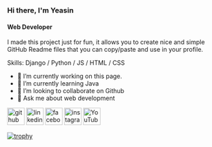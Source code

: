 ### Hi there, I'm Yeasin
#### Web Developer

I made this project just for fun, it allows you to create nice and simple GitHub Readme files that you can copy/paste and use in your profile.

Skills: Django / Python / JS / HTML / CSS

- 🔭 I’m currently working on this page. 
- 🌱 I’m currently learning Java 
- 👯 I’m looking to collaborate on Github 
- 💬 Ask me about web development 


[<img src='https://cdn.jsdelivr.net/npm/simple-icons@3.0.1/icons/github.svg' alt='github' height='40'>](https://github.com/Axi-Yeasin)  [<img src='https://cdn.jsdelivr.net/npm/simple-icons@3.0.1/icons/linkedin.svg' alt='linkedin' height='40'>](https://www.linkedin.com/in/arafat-bhuiyan/)  [<img src='https://cdn.jsdelivr.net/npm/simple-icons@3.0.1/icons/facebook.svg' alt='facebook' height='40'>](https://www.facebook.com/itzyatechnology)  [<img src='https://cdn.jsdelivr.net/npm/simple-icons@3.0.1/icons/instagram.svg' alt='instagram' height='40'>](https://www.instagram.com/Axi-Yeasin/)  [<img src='https://cdn.jsdelivr.net/npm/simple-icons@3.0.1/icons/youtube.svg' alt='YouTube' height='40'>](https://www.youtube.com/channel/itzy.atechnology3616)  

[![trophy](https://github-profile-trophy.vercel.app/?username=Axi-Yeasin)](https://github.com/ryo-ma/github-profile-trophy)

